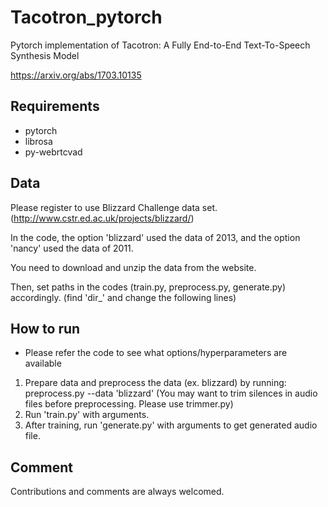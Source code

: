 # Tacotron_pytorch
Pytorch implementation of Tacotron: A Fully End-to-End Text-To-Speech Synthesis Model

https://arxiv.org/abs/1703.10135

## Requirements
  * pytorch
  * librosa
  * py-webrtcvad

## Data
Please register to use Blizzard Challenge data set. (http://www.cstr.ed.ac.uk/projects/blizzard/)

In the code, the option 'blizzard' used the data of 2013, and the option 'nancy' used the data of 2011.

You need to download and unzip the data from the website.

Then, set paths in the codes (train.py, preprocess.py, generate.py) accordingly. (find 'dir_' and change the following lines)

## How to run
  * Please refer the code to see what options/hyperparameters are available
1. Prepare data and preprocess the data (ex. blizzard) by running: preprocess.py --data 'blizzard'
(You may want to trim silences in audio files before preprocessing. Please use trimmer.py)
2. Run 'train.py' with arguments.
3. After training, run 'generate.py' with arguments to get generated audio file.


## Comment
Contributions and comments are always welcomed.
